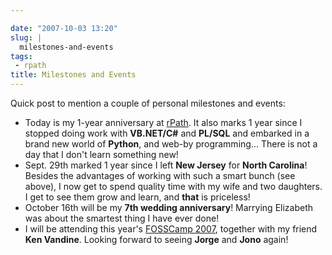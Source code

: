 ```yaml
---

date: "2007-10-03 13:20"
slug: |
  milestones-and-events
tags:
 - rpath
title: Milestones and Events
---
```


Quick post to mention a couple of personal milestones and events:

-   Today is my 1-year anniversary at [rPath](http://www.rpath.org). It
    also marks 1 year since I stopped doing work with **VB.NET/C\#** and
    **PL/SQL** and embarked in a brand new world of **Python**, and
    web-by programming... There is not a day that I don't learn
    something new!
-   Sept. 29th marked 1 year since I left **New Jersey** for **North
    Carolina**! Besides the advantages of working with such a smart
    bunch (see above), I now get to spend quality time with my wife and
    two daughters. I get to see them grow and learn, and **that** is
    priceless!
-   October 16th will be my **7th wedding anniversary**! Marrying
    Elizabeth was about the smartest thing I have ever done!
-   I will be attending this year's [FOSSCamp
    2007](http://www.fosscamp.org/HowToAttend), together with my friend
    **Ken Vandine**. Looking forward to seeing **Jorge** and **Jono**
    again!
